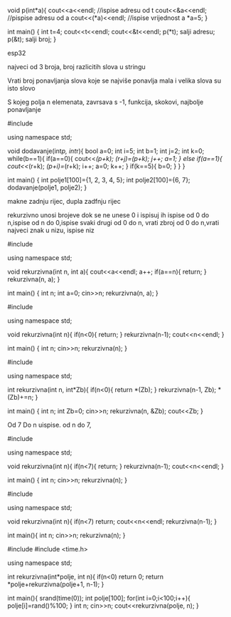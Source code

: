 void p(int*a){
    cout<<a<<endl;      //ispise adresu od t
    cout<<&a<<endl;     //pispise adresu od a
    cout<<(*a)<<endl;     //ispise vrijednost a
    *a=5;
}

int main()
{
    int t=4;
    cout<<t<<endl;
    cout<<&t<<endl;
    p(*t);  salji adresu;
    p(&t);  salji broj;
}






esp32



najveci od 3 broja, broj razlicitih slova u stringu





Vrati broj ponavljanja slova koje se najviše ponavlja
mala i velika slova su isto slovo




S kojeg polja n elemenata, zavrsava s -1, funkcija, skokovi, najbolje ponavljanje






#include <iostream>

using namespace std;

void dodavanje(int*p, int*r){
    bool a=0;
    int i=5;
    int b=1;
    int j=2;
    int k=0;
    while(b==1){
        if(a==0){
            cout<<*(p+k);
            *(r+j)=*(p+k);
            j++;
            a=1;
        }
        else if(a==1){
            cout<<*(r+k);
            *(p+i)=*(r+k);
            i++;
            a=0;
            k++;
        }
        if(k==5){
            b=0;
        }
    }
}

int main()
{
    int polje1[100]={1, 2, 3, 4, 5};
    int polje2[100]={6, 7};
    dodavanje(polje1, polje2);
}






makne zadnju rijec, dupla zadfnju rijec

rekurzivno unosi brojeve dok se ne unese 0 i ispisuj ih
ispise od 0 do n,ispise od n do 0,ispise svaki drugi od 0 do n, vrati zbroj od 0 do n,vrati najveci znak u nizu, ispise niz




#include <iostream>

using namespace std;

void rekurzivna(int n, int a){
    cout<<a<<endl;
    a++;
    if(a==n){
        return;
    }
    rekurzivna(n, a);
}

int main() {
    int n;
    int a=0;
    cin>>n;
    rekurzivna(n, a);
}




#include <iostream>

using namespace std;

void rekurzivna(int n){
    if(n<0){
        return;
    }
    rekurzivna(n-1);
        cout<<n<<endl;
}

int main() {
    int n;
    cin>>n;
    rekurzivna(n);
}



#include <iostream>

using namespace std;

int rekurzivna(int n, int*Zb){
    if(n<0){
        return *(Zb);
    }
    rekurzivna(n-1, Zb);
    *(Zb)+=n;
}

int main() {
    int n;
    int Zb=0;
    cin>>n;
    rekurzivna(n, &Zb);
    cout<<Zb;
}


Od 7 Do n uispise.  od n do 7, 



#include <iostream>

using namespace std;

void rekurzivna(int n){
    if(n<7){
        return;
    }
    rekurzivna(n-1);
        cout<<n<<endl;
}

int main()
{
    int n;
    cin>>n;
    rekurzivna(n);
}



#include <iostream>

using namespace std;

void rekurzivna(int n){
    if(n<7)
        return;
    cout<<n<<endl;
    rekurzivna(n-1);
}

int main(){
    int n;
    cin>>n;
    rekurzivna(n);
}







#include <iostream>
#include <time.h>

using namespace std;

int rekurzivna(int*polje, int n){
    if(n<0)
        return 0;
    return *polje+rekurzivna(polje+1, n-1);
}

int main(){
    srand(time(0));
    int polje[100];
    for(int i=0;i<100;i++){
        polje[i]=rand()%100;
    }
    int n;
    cin>>n;
    cout<<rekurzivna(polje, n);
}

